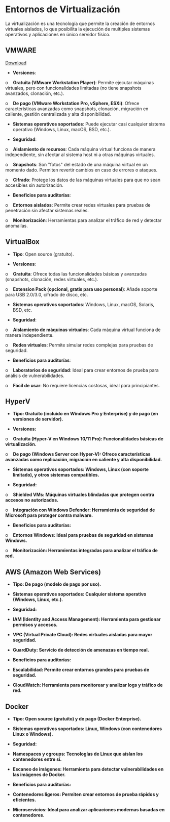 # Entornos de Virtualización 

La virtualización es una tecnología que permite la creación de entornos virtuales aislados, lo que posibilita la ejecución de multiples sistemas operativos y aplicaciones en único servidor físico.

## VMWARE

[Download](https://www.vmware.com/products/desktop-hypervisor/workstation-and-fusion#product-overview)

- **Versiones**: 

o    **Gratuita (VMware Workstation Player)**: Permite ejecutar máquinas virtuales, pero con funcionalidades limitadas (no tiene snapshots avanzados, clonación, etc.). 

o    **De pago (VMware Workstation Pro, vSphere, ESXi)**: Ofrece características avanzadas como snapshots, clonación, migración en caliente, gestión centralizada y alta disponibilidad. 

- **Sistemas operativos soportados**: Puede ejecutar casi cualquier sistema operativo (Windows, Linux, macOS, BSD, etc.). 

- **Seguridad**: 

o    **Aislamiento de recursos**: Cada máquina virtual funciona de manera independiente, sin afectar al sistema host ni a otras máquinas virtuales. 

o    **Snapshots**: Son "fotos" del estado de una máquina virtual en un momento dado. Permiten revertir cambios en caso de errores o ataques. 

o    **Cifrado**: Protege los datos de las máquinas virtuales para que no sean accesibles sin autorización. 

- **Beneficios para auditorías**: 

o    **Entornos aislados**: Permite crear redes virtuales para pruebas de penetración sin afectar sistemas reales. 

o    **Monitorización**: Herramientas para analizar el tráfico de red y detectar anomalías.

## VirtualBox 

- **Tipo**: Open source (gratuito). 

- **Versiones**: 

o    **Gratuita**: Ofrece todas las funcionalidades básicas y avanzadas (snapshots, clonación, redes virtuales, etc.). 

o    **Extension Pack (opcional, gratis para uso personal)**: Añade soporte para USB 2.0/3.0, cifrado de disco, etc. 

- **Sistemas operativos soportados**: Windows, Linux, macOS, Solaris, BSD, etc. 

- **Seguridad**: 

o    **Aislamiento de máquinas virtuales**: Cada máquina virtual funciona de manera independiente. 

o    **Redes virtuales**: Permite simular redes complejas para pruebas de seguridad. 

- **Beneficios para auditorías**: 

o    **Laboratorios de seguridad**: Ideal para crear entornos de prueba para análisis de vulnerabilidades. 

o    **Fácil de usar**: No requiere licencias costosas, ideal para principiantes.

## HyperV

- **Tipo: Gratuito (incluido en Windows Pro y Enterprise) y de pago (en versiones de servidor).** 

- **Versiones:** 

o    **Gratuita (Hyper-V en Windows 10/11 Pro): Funcionalidades básicas de virtualización.** 

o    **De pago (Windows Server con Hyper-V): Ofrece características avanzadas como replicación, migración en caliente y alta disponibilidad.** 

- **Sistemas operativos soportados: Windows, Linux (con soporte limitado), y otros sistemas compatibles.** 

- **Seguridad:** 

o    **Shielded VMs: Máquinas virtuales blindadas que protegen contra accesos no autorizados.** 

o    **Integración con Windows Defender: Herramienta de seguridad de Microsoft para proteger contra malware.** 

- **Beneficios para auditorías:** 

o    **Entornos Windows: Ideal para pruebas de seguridad en sistemas Windows.** 

o    **Monitorización: Herramientas integradas para analizar el tráfico de red.**

## **AWS (Amazon Web Services)** 

- **Tipo: De pago (modelo de pago por uso).** 

- **Sistemas operativos soportados: Cualquier sistema operativo (Windows, Linux, etc.).** 

- **Seguridad:** 

- **IAM (Identity and Access Management): Herramienta para gestionar permisos y accesos.** 

- **VPC (Virtual Private Cloud): Redes virtuales aisladas para mayor seguridad.** 

- **GuardDuty: Servicio de detección de amenazas en tiempo real.** 

- **Beneficios para auditorías:** 

- **Escalabilidad: Permite crear entornos grandes para pruebas de seguridad.** 

- **CloudWatch: Herramienta para monitorear y analizar logs y tráfico de red.** 

## **Docker** 

- **Tipo: Open source (gratuito) y de pago (Docker Enterprise).** 

- **Sistemas operativos soportados: Linux, Windows (con contenedores Linux o Windows).** 

- **Seguridad:** 

- **Namespaces y cgroups: Tecnologías de Linux que aíslan los contenedores entre sí.** 

- **Escaneo de imágenes: Herramienta para detectar vulnerabilidades en las imágenes de Docker.** 

- **Beneficios para auditorías:** 

- **Contenedores ligeros: Permiten crear entornos de prueba rápidos y eficientes.** 

- **Microservicios: Ideal para analizar aplicaciones modernas basadas en contenedores.**

